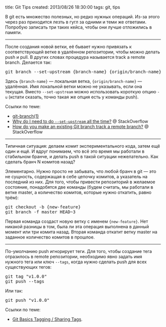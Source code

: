 title: Git Tips
created: 2013/08/26 18:30:00
tags: git, tips

В git есть множество полезных, но редко нужных операций. Из-за этого через раз приходится лезть в гугл за одними и теми же ответами. Попробую записать три таких кейса, чтобы они лучше отложились в памяти.

---

После создания новой ветки, её бывает нужно привязать к соответствующей ветке в удалённом репозитории, чтобы можно делать push и pull. В других словах процедура называется track a remote branch. Делается так:

<pre class="language-bash">
git branch --set-upstream {branch-name} {origin/branch-name}
</pre>

Здесь `{branch-name}` — локальная ветка, `{origin/branch-name}` — удалённая. Имя локальной ветки можно не указывать, если она текущая. Вместо `--set-upstream` можно использовать короткую опцию `-u` (кстати сказать, точно такая же опция есть у команды push).

Ссылки по теме:

- [git-branch(1)](http://git-scm.com/docs/git-branch)
- [Why do I need to do `--set-upstream` all the time?](http://stackoverflow.com/questions/6089294/why-do-i-need-to-do-set-upstream-all-the-time) @ StackOverflow
- [How do you make an existing Git branch track a remote branch?](http://stackoverflow.com/questions/520650/how-do-you-make-an-existing-git-branch-track-a-remote-branch) @ StackOverflow


---

Типичная ситуация: делаем комит экспериментального кода, затем ещё один и ещё. И вдруг понимаем, что всё это время мы работали в стабильном бранче, и делать push в такой ситуации нежелательно. Как сделать бранч N комитов назад?

Элементарно. Нужно просто не забывать, что любой бранч в git — это не сущность, содержащая в себе цепочку комитов, а указатель на последний из них. Для того, чтобы привести репозиторий в желаемое состояние, понадобятся две команды (будем считать, мы работали в ветке master, а количество комитов, которые нужно откатить, равно трём):

<pre class="language-bash">
git checkout -b {new-feature}  
git branch -f master HEAD~3
</pre>

Первая команда создаст новую ветку с именем `{new-feature}`. Нет никакой разницы в том, была ли эта операция выполнена в данный момент или три комита назад. Вторая команда откатит ветку master на заданное количество комитов в прошлое.

---

По-умолчанию push игнорирует теги. Для того, чтобы создание тега отразилось в remote репозитории, необходимо явно задать имя нужного тега или ключ `--tags`, когда нужно сделать push для всех существующих тегов:

<pre class="language-bash">
git tag "v1.0.0"  
git push --tags
</pre>

Или так:

<pre class="language-bash">
git push "v1.0.0"
</pre>

Ссылки по теме:

- [Git Basics Tagging / Sharing Tags](http://git-scm.com/book/en/Git-Basics-Tagging#Sharing-Tags).
